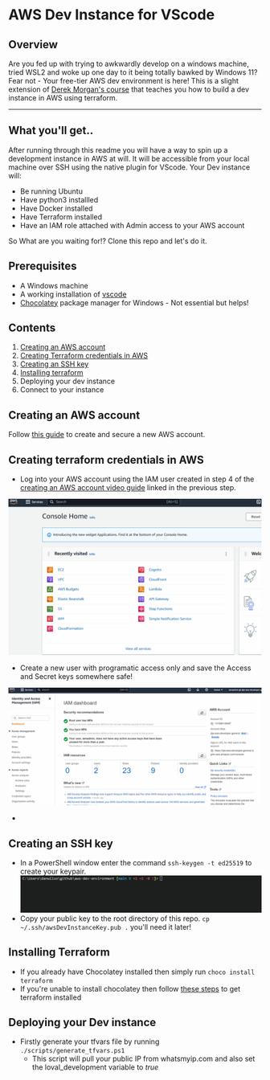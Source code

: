 # AWS Dev Instance for VScode

## Overview
Are you fed up with trying to awkwardly develop on a windows machine, tried WSL2 and woke up one day to it being totally bawked by Windows 11? Fear not - Your free-tier AWS dev environment is here!  This is a slight extension of [Derek Morgan's course](https://courses.morethancertified.com/p/rfp-terraform) that teaches you how to build a dev instance in AWS using terraform.

---

## What you'll get..
After running through this readme you will have a way to spin up a development instance in AWS at will.  It will be accessible from your local machine over SSH using the native plugin for VScode.  Your Dev instance will:
- Be running Ubuntu
- Have python3 installled
- Have Docker installed
- Have Terraform installed
- Have an IAM role attached with Admin access to your AWS account

So What are you waiting for!? Clone this repo and let's do it.

## Prerequisites
- A Windows machine
- A working installation of [vscode](https://code.visualstudio.com/download)
- [Chocolatey](https://chocolatey.org/install) package manager for Windows - Not essential but helps!

## Contents
1. [Creating an AWS account](#creating-an-aws-account)
1. [Creating Terraform credentials in AWS](#creating-terraform-credentials-in-aws)
2. [Creating an SSH key](#creating-an-ssh-key)
3. [Installing terraform](#installing-terraform)
4. Deploying your dev instance
5. Connect to your instance

## Creating an AWS account
Follow [this guide](https://youtu.be/FRQ9fE4fd5g) to create and secure a new AWS account.  

## Creating terraform credentials in AWS
- Log into your AWS account using the IAM user created in step 4 of the [creating an AWS account video guide](https://youtu.be/FRQ9fE4fd5g) linked in the previous step.

![IAM Console](./gifs/IAM.gif)

- Create a new user with programatic access only and save the Access and Secret keys somewhere safe!

![Create User](./gifs/USER.gif)

- 

## Creating an SSH key
- In a PowerShell window enter the command `ssh-keygen -t ed25519` to create your keypair.
![Generate SSH Key](./gifs/GENERATE_SSH.gif)
- Copy your public key to the root directory of this repo. `cp ~/.ssh/awsDevInstanceKey.pub .` you'll need it later!

## Installing Terraform
- If you already have Chocolatey installed then simply run `choco install terraform`
- If you're unable to install chocolatey then follow [these steps](https://spacelift.io/blog/how-to-install-terraform) to get terraform installed

## Deploying your Dev instance
- Firstly generate your tfvars file by running `./scripts/generate_tfvars.ps1`
    - This script will pull your public IP from whatsmyip.com and also set the loval_development variable to _true_
